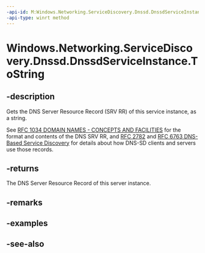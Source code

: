 ```yaml
---
-api-id: M:Windows.Networking.ServiceDiscovery.Dnssd.DnssdServiceInstance.ToString
-api-type: winrt method
---
```


<!-- Method syntax
public string ToString()
-->

# Windows.Networking.ServiceDiscovery.Dnssd.DnssdServiceInstance.ToString

## -description
Gets the DNS Server Resource Record (SRV RR) of this service instance, as a string.

See [RFC 1034 DOMAIN NAMES - CONCEPTS AND FACILITIES](https://www.ietf.org/rfc/rfc1034.txt) for the format and contents of the DNS SRV RR, and [RFC 2782](https://www.ietf.org/rfc/rfc2782.txt) and [RFC 6763 DNS-Based Service Discovery](https://datatracker.ietf.org/doc/html/rfc6763) for details about how DNS-SD clients and servers use those records.

## -returns
The DNS Server Resource Record of this server instance.

## -remarks

## -examples

## -see-also
